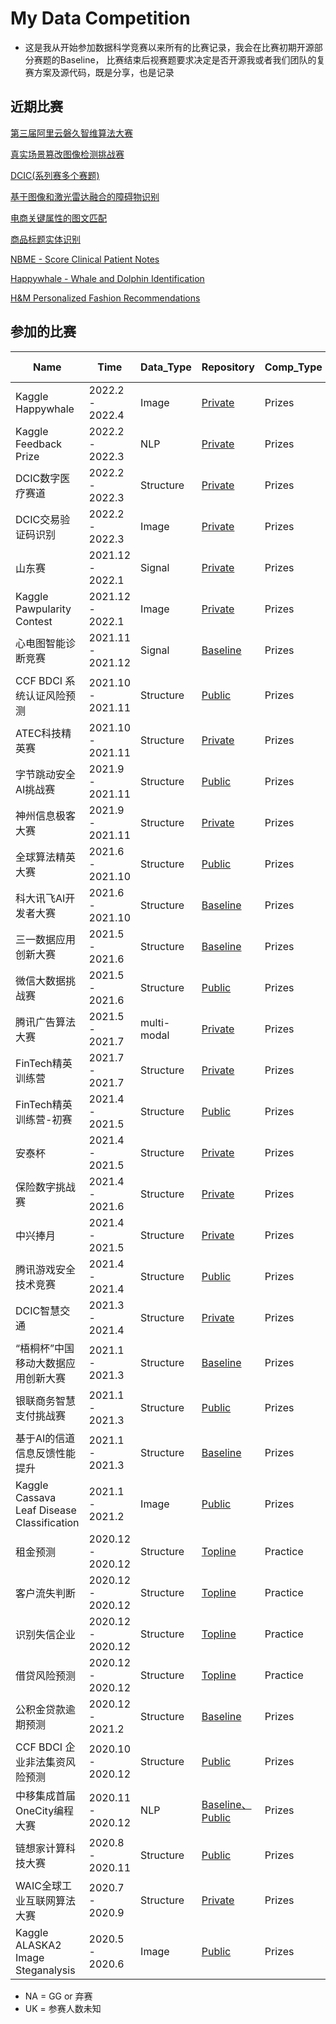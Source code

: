 # My Data Competition

* 这是我从开始参加数据科学竞赛以来所有的比赛记录，我会在比赛初期开源部分赛题的Baseline， 比赛结束后视赛题要求决定是否开源我或者我们团队的复赛方案及源代码，既是分享，也是记录

## 近期比赛

[第三届阿里云磐久智维算法大赛](https://tianchi.aliyun.com/competition/entrance/531947/introduction?spm=5176.12281949.1003.1.493e24480R6nSB)

[真实场景篡改图像检测挑战赛](https://tianchi.aliyun.com/competition/entrance/531945/introduction?spm=5176.12281949.1003.2.493e24480R6nSB)

[DCIC(系列赛多个赛题)](https://www.dcic-china.com/competitions/10024)

[基于图像和激光雷达融合的障碍物识别](https://challenge.datacastle.cn/v3/cmptDetail.html?id=621)

[电商关键属性的图文匹配](https://www.kesci.com/home/competition/620b34c41f3cf500170bd6ca)

[商品标题实体识别](https://www.kesci.com/home/competition/620b34ed28270b0017b823ad)

[NBME - Score Clinical Patient Notes](https://www.kaggle.com/c/nbme-score-clinical-patient-notes)

[Happywhale - Whale and Dolphin Identification](https://www.kaggle.com/c/happy-whale-and-dolphin)

[H&M Personalized Fashion Recommendations](https://www.kaggle.com/c/h-and-m-personalized-fashion-recommendations)

## 参加的比赛
| Name                       | Time             | Data_Type      | Repository                                          | Comp_Type |  Ranking online |
| -------------------------- | ---------------- | --------- | --------------------------------------------------- | ------- | ------- |
| Kaggle Happywhale  | 2022.2 - 2022.4 | Image |  [Private]()                     |   Prizes   | 3 / 1613  🥇|
| Kaggle Feedback Prize | 2022.2 - 2022.3 | NLP |  [Private]()                     |   Prizes   |  94 / 2058 🥈 |
| DCIC数字医疗赛道 | 2022.2 - 2022.3 | Structure |  [Private]()                     |   Prizes   | 6 / 485  |
| DCIC交易验证码识别 | 2022.2 - 2022.3 | Image |  [Private]()                     |   Prizes   | 7 / 826  |
| 山东赛 | 2021.12 - 2022.1 | Signal |            [Private]()                     |   Prizes   |  2 / 298|
| Kaggle Pawpularity Contest | 2021.12 - 2022.1 | Image |            [Private]()                     |   Prizes   |  201 / 3537 🥉 |
| 心电图智能诊断竞赛 | 2021.11 - 2021.12 | Signal |      [Baseline](https://github.com/librauee/ECG)                              |   Prizes   |  NA |
| CCF BDCI 系统认证风险预测 | 2021.10 - 2021.11 | Structure |      [Public](https://github.com/zui0711/Z-Lab/tree/main/2021%20CCF%20BDCI/%E7%B3%BB%E7%BB%9F%E8%AE%A4%E8%AF%81%E9%A3%8E%E9%99%A9%E9%A2%84%E6%B5%8BRank1)                              |   Prizes   |  1 / 1085|
| ATEC科技精英赛 | 2021.10 - 2021.11 | Structure |      [Private]()                              |   Prizes   |  1 / UK|
| 字节跳动安全AI挑战赛 | 2021.9 - 2021.11 | Structure |      [Public](https://github.com/librauee/ByteDanceAI)                              |   Prizes   |  6 / 500+ |
| 神州信息极客大赛 | 2021.9 - 2021.11 | Structure |      [Private](https://github.com/librauee/ShenZhou)                              |   Prizes   |  1 / UK |
| 全球算法精英大赛 | 2021.6 - 2021.10 | Structure |      [Public](https://github.com/librauee/DIGIX2021/tree/master)                              |   Prizes   |  2 / 3600|
| 科大讯飞AI开发者大赛 | 2021.6 - 2021.10 | Structure | [Baseline](https://github.com/librauee/IFLY)                                    |   Prizes   |  NA |
| 三一数据应用创新大赛              | 2021.5 - 2021.6 | Structure | [Baseline](https://github.com/librauee/WJJ)                                    |   Prizes   |  NA |
| 微信大数据挑战赛              | 2021.5 - 2021.6 | Structure | [Public](https://github.com/librauee/WBDC)                                    |   Prizes   |  23 / 6768 |
| 腾讯广告算法大赛              | 2021.5 - 2021.7 | multi-modal | [Private]()                                    |   Prizes   |  6 / UK |
| FinTech精英训练营              | 2021.7 - 2021.7 | Structure | [Private]()                                    |   Prizes   |  3 / 12|
| FinTech精英训练营-初赛              | 2021.4 - 2021.5 | Structure | [Public](https://github.com/librauee/ZSYH)                                    |   Prizes   |  24 / UK |
| 安泰杯              | 2021.4 - 2021.5 | Structure | [Private]()                                    |   Prizes   |   5 / 322 |
| 保险数字挑战赛              | 2021.4 - 2021.6 | Structure | [Private]()                                    |   Prizes   |  NA |
| 中兴捧月              | 2021.4 - 2021.5 | Structure | [Private]()                                    |   Prizes   |  4 / UK |
| 腾讯游戏安全技术竞赛              | 2021.4 - 2021.4 | Structure | [Public](https://github.com/librauee/gslab2021)                                    |   Prizes   |  4 / UK|
| DCIC智慧交通              | 2021.3 - 2021.4 | Structure | [Private]()                                    |   Prizes   |  9 / 1367|
| “梧桐杯”中国移动大数据应用创新大赛              | 2021.1 - 2021.3 | Structure | [Baseline](https://github.com/librauee/Wutong/tree/master)                                    |   Prizes   |  7 / 475 |
| 银联商务智慧支付挑战赛              | 2021.1 - 2021.3 | Structure | [Public](https://github.com/librauee/YLSW)                                    |   Prizes   |  2 / UK|
| 基于AI的信道信息反馈性能提升      | 2021.1 - 2021.3 | Structure | [Baseline]()                                    |   Prizes   |  13 / 1175  |
| Kaggle Cassava Leaf Disease Classification      | 2021.1 - 2021.2 | Image | [Public](https://github.com/librauee/cassava/tree/master)                                    |   Prizes   |   53 / 3900 🥈|
| 租金预测      | 2020.12 - 2020.12 | Structure | [Topline](https://github.com/librauee/PracticeCompetition/tree/master/rental_predict)                                    |   Practice   |   2 / 634 |
| 客户流失判断      | 2020.12 - 2020.12 | Structure | [Topline](https://github.com/librauee/PracticeCompetition/tree/master/customer_churn_judgement)                                    |   Practice   |   1 / 230 |
| 识别失信企业      | 2020.12 - 2020.12 | Structure | [Topline](https://github.com/librauee/PracticeCompetition/tree/master/dishonest_enterprise)                                    |   Practice   |   2 / 305 |
| 借贷风险预测      | 2020.12 - 2020.12 | Structure | [Topline](https://github.com/librauee/PracticeCompetition/tree/master/loan_risk_forecast)                                    |   Practice   |   1 / 273 |
| 公积金贷款逾期预测      | 2020.12 - 2021.2 | Structure | [Baseline](https://github.com/librauee/GJJDKYC)                                    |   Prizes   |   NA |
| CCF BDCI 企业非法集资风险预测      | 2020.10 - 2020.12 | Structure | [Public](https://github.com/librauee/CCFBDCI2020)                                    |   Prizes   |  11 / 4210    |
| 中移集成首届OneCity编程大赛         | 2020.11 - 2020.12 | NLP | [Baseline、Public](https://github.com/librauee/OneCity) |    Prizes |  15 / 663   |
| 链想家计算科技大赛         | 2020.8 - 2020.11 | Structure | [Public](https://github.com/dengyin/MyCompetitions/tree/master/MoocCubeRank1) |   Prizes  |  1 / 630    |
| WAIC全球工业互联网算法大赛 | 2020.7 - 2020.9  | Structure | [Private](https://github.com/librauee/WAIC2020)     |    Prizes |  2 / 200+     |
| Kaggle ALASKA2 Image Steganalysis | 2020.5 - 2020.6  | Image     | [Public](https://github.com/librauee/ALASKA2)     |   Prizes  |  NA |

* NA = GG or 弃赛
* UK = 参赛人数未知

